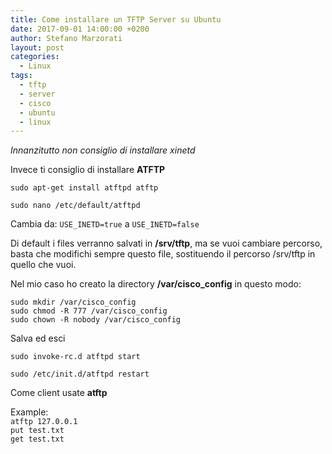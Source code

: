 ```yaml
---
title: Come installare un TFTP Server su Ubuntu
date: 2017-09-01 14:00:00 +0200
author: Stefano Marzorati
layout: post
categories:
  - Linux
tags:
  - tftp
  - server
  - cisco
  - ubuntu
  - linux
---
```

*Innanzitutto non consiglio di installare xinetd*

Invece ti consiglio di installare **ATFTP**

<code>sudo apt-get install atftpd atftp</code>   

<code>sudo nano /etc/default/atftpd</code>   

Cambia da: <code>USE_INETD=true</code> a <code>USE_INETD=false</code>   

Di default i files verranno salvati in **/srv/tftp**, ma se vuoi cambiare percorso, basta che modifichi sempre questo file, sostituendo il percorso /srv/tftp in quello che vuoi.

Nel mio caso ho creato la directory **/var/cisco_config** in questo modo:   

```
sudo mkdir /var/cisco_config   
sudo chmod -R 777 /var/cisco_config
sudo chown -R nobody /var/cisco_config
```

Salva ed esci

<code>sudo invoke-rc.d atftpd start</code>

<code>sudo /etc/init.d/atftpd restart</code>

Come client usate **atftp**

Example:   
<code>atftp 127.0.0.1</code>   
<code>put test.txt</code>   
<code>get test.txt</code>   
